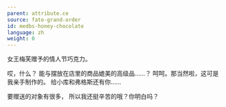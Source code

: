 ```yaml
---
parent: attribute.ce
source: fate-grand-order
id: medbs-honey-chocolate
language: zh
weight: 0
---
```


女王梅芙赠予的情人节巧克力。

哎，什么？
能与摆放在店里的商品媲美的高级品……？
呵呵。那当然啦，这可是我亲手制作的。
给小库和弗格斯还有你……

要赠送的对象有很多，
所以我还挺辛苦的哦？你明白吗？
